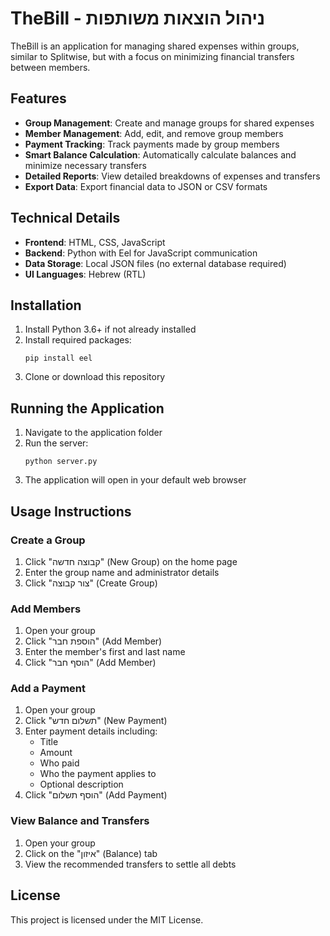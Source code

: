 # TheBill - ניהול הוצאות משותפות

TheBill is an application for managing shared expenses within groups, similar to Splitwise, but with a focus on minimizing financial transfers between members.

## Features

- **Group Management**: Create and manage groups for shared expenses
- **Member Management**: Add, edit, and remove group members
- **Payment Tracking**: Track payments made by group members
- **Smart Balance Calculation**: Automatically calculate balances and minimize necessary transfers
- **Detailed Reports**: View detailed breakdowns of expenses and transfers
- **Export Data**: Export financial data to JSON or CSV formats

## Technical Details

- **Frontend**: HTML, CSS, JavaScript
- **Backend**: Python with Eel for JavaScript communication
- **Data Storage**: Local JSON files (no external database required)
- **UI Languages**: Hebrew (RTL)

## Installation

1. Install Python 3.6+ if not already installed
2. Install required packages:
   ```
   pip install eel
   ```
3. Clone or download this repository

## Running the Application

1. Navigate to the application folder
2. Run the server:
   ```
   python server.py
   ```
3. The application will open in your default web browser

## Usage Instructions

### Create a Group
1. Click "קבוצה חדשה" (New Group) on the home page
2. Enter the group name and administrator details
3. Click "צור קבוצה" (Create Group)

### Add Members
1. Open your group
2. Click "הוספת חבר" (Add Member)
3. Enter the member's first and last name
4. Click "הוסף חבר" (Add Member)

### Add a Payment
1. Open your group
2. Click "תשלום חדש" (New Payment)
3. Enter payment details including:
   - Title
   - Amount
   - Who paid
   - Who the payment applies to
   - Optional description
4. Click "הוסף תשלום" (Add Payment)

### View Balance and Transfers
1. Open your group
2. Click on the "איזון" (Balance) tab
3. View the recommended transfers to settle all debts

## License

This project is licensed under the MIT License.
